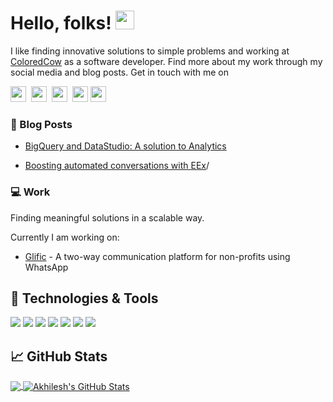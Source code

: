 # Hello, folks! <img src="https://raw.githubusercontent.com/MartinHeinz/MartinHeinz/master/wave.gif" width="30px">

I like finding innovative solutions to simple problems and working at <a href="https://coloredcow.com?utm_source=github&utm_medium=AkhileshNegi">ColoredCow</a> as a software developer. Find more about my work through my social media and blog posts.
Get in touch with me on

<a href="https://twitter.com/negi_akhilesh3"><img height="25" width="25" src="https://cdn.jsdelivr.net/npm/simple-icons@v3/icons/twitter.svg"></a>&nbsp;
<a href="https://discordapp.com/users/akhilesh#8614"><img height="25" width="25" src="https://cdn.jsdelivr.net/npm/simple-icons@v3/icons/discord.svg"></a>&nbsp;
<a href="https://instagram.com/negi_akhilesh3"><img height="25" width="25" src="https://cdn.jsdelivr.net/npm/simple-icons@v3/icons/instagram.svg"></a>&nbsp;
<a href="https://www.linkedin.com/in/NegiAkhilesh/"><img height="25" width="25" src="https://cdn.jsdelivr.net/npm/simple-icons@v3/icons/linkedin.svg"></a>
<a href="mailto:akhilesh.negi@coloredcow.com"><img height="25" width="25" src="https://cdn.jsdelivr.net/npm/simple-icons@v3/icons/gmail.svg"></a>


### :newspaper: Blog Posts

- [BigQuery and DataStudio: A solution to Analytics](https://coloredcow.com/bigquery-and-datastudio-a-solution-to-analytics/?utm_source=github&utm_medium=AkhileshNegi)

- [Boosting automated conversations with EEx](https://coloredcow.com/boosting-automated-conversations-with-eex/?utm_source=github&utm_medium=AkhileshNegi)/


### :computer: Work

Finding meaningful solutions in a scalable way.

Currently I am working on:

- [Glific](https://github.com/glific/glific-frontend) - A two-way communication platform for non-profits using WhatsApp

## 🔧 Technologies & Tools

![](https://img.shields.io/badge/OS-Windows-informational?style=flat&logo=windows&logoColor=white&color=2bbc8a)
![](https://img.shields.io/badge/Editor-VScode-informational?style=flat&logo=visual-studio-code&logoColor=white&color=2bbc8a)
![](https://img.shields.io/badge/Code-Elixir-informational?style=flat&logo=elixir&logoColor=white&color=2bbc8a)
![](https://img.shields.io/badge/Code-Javascript-informational?style=flat&logo=javascript&logoColor=white&color=2bbc8a)
![](https://img.shields.io/badge/Deploy-Gigalixir-informational?style=flat&logo=Gatsby&logoColor=white&color=2bbc8a)
![](https://img.shields.io/badge/Tools-Postgres-informational?style=flat&logo=postgresql&logoColor=white&color=2bbc8a)
![](https://img.shields.io/badge/Tools-Cypress-informational?style=flat&logo=cypress&logoColor=white&color=2bbc8a)

## &#x1f4c8; GitHub Stats

<a href="https://github.com/AkhileshNegi/AkhileshNegi">
  <img align="center" src="https://github-readme-stats.vercel.app/api/top-langs/?username=AkhileshNegi&hide=java,CSS,hack,html&theme=vue&langs_count=8&layout=compact" />
</a>
<a href="https://github.com/AkhileshNegi/AkhileshNegi">
  <img align="center" src="https://github-readme-stats.vercel.app/api?username=AkhileshNegi&show_icons=true&hide=stars&line_height=27&count_private=true&theme=vue" alt="Akhilesh's GitHub Stats" />
</a>
